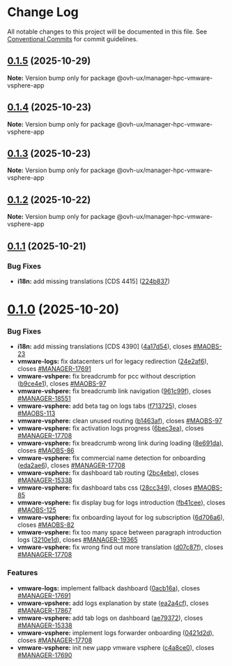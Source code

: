 # Change Log

All notable changes to this project will be documented in this file.
See [Conventional Commits](https://conventionalcommits.org) for commit guidelines.

## [0.1.5](https://github.com/ovh/manager/compare/@ovh-ux/manager-hpc-vmware-vsphere-app@0.1.4...@ovh-ux/manager-hpc-vmware-vsphere-app@0.1.5) (2025-10-29)

**Note:** Version bump only for package @ovh-ux/manager-hpc-vmware-vsphere-app





## [0.1.4](https://github.com/ovh/manager/compare/@ovh-ux/manager-hpc-vmware-vsphere-app@0.1.3...@ovh-ux/manager-hpc-vmware-vsphere-app@0.1.4) (2025-10-23)

**Note:** Version bump only for package @ovh-ux/manager-hpc-vmware-vsphere-app





## [0.1.3](https://github.com/ovh/manager/compare/@ovh-ux/manager-hpc-vmware-vsphere-app@0.1.2...@ovh-ux/manager-hpc-vmware-vsphere-app@0.1.3) (2025-10-23)

**Note:** Version bump only for package @ovh-ux/manager-hpc-vmware-vsphere-app





## [0.1.2](https://github.com/ovh/manager/compare/@ovh-ux/manager-hpc-vmware-vsphere-app@0.1.1...@ovh-ux/manager-hpc-vmware-vsphere-app@0.1.2) (2025-10-22)

**Note:** Version bump only for package @ovh-ux/manager-hpc-vmware-vsphere-app





## [0.1.1](https://github.com/ovh/manager/compare/@ovh-ux/manager-hpc-vmware-vsphere-app@0.1.0...@ovh-ux/manager-hpc-vmware-vsphere-app@0.1.1) (2025-10-21)


### Bug Fixes

* **i18n:** add missing translations [CDS 4415] ([224b837](https://github.com/ovh/manager/commit/224b8376271874131463fb6e120b28e6e0b9a6f3))





# [0.1.0](https://github.com/ovh/manager/compare/@ovh-ux/manager-hpc-vmware-vsphere-app@0.0.0...@ovh-ux/manager-hpc-vmware-vsphere-app@0.1.0) (2025-10-20)


### Bug Fixes

* **i18n:** add missing translations [CDS 4390] ([4a17d54](https://github.com/ovh/manager/commit/4a17d549608631e9155f0a4e2fa9564f2013b0d0)), closes [#MAOBS-23](https://github.com/ovh/manager/issues/MAOBS-23)
* **vmware-logs:** fix datacenters url for legacy redirection ([24e2af6](https://github.com/ovh/manager/commit/24e2af61359e8e7659336ea644baa7c7a943f6e5)), closes [#MANAGER-17691](https://github.com/ovh/manager/issues/MANAGER-17691)
* **vmware-vshpere:** fix breadcrumb for pcc without description ([b9ce4e1](https://github.com/ovh/manager/commit/b9ce4e1a7a92eda4e84a3c4878661a60d6c75172)), closes [#MAOBS-97](https://github.com/ovh/manager/issues/MAOBS-97)
* **vmware-vshpere:** fix breadcrumb link navigation ([961c99f](https://github.com/ovh/manager/commit/961c99f6172bf60c38156af1433de39b498a03cc)), closes [#MANAGER-18551](https://github.com/ovh/manager/issues/MANAGER-18551)
* **vmware-vsphere:** add beta tag on logs tabs ([f713725](https://github.com/ovh/manager/commit/f7137250e679b3196fadc1a1d9e8726494314970)), closes [#MAOBS-113](https://github.com/ovh/manager/issues/MAOBS-113)
* **vmware-vsphere:** clean unused routing ([b1463af](https://github.com/ovh/manager/commit/b1463af98a9c8e1ffd28bf9079ae1a274654af50)), closes [#MAOBS-97](https://github.com/ovh/manager/issues/MAOBS-97)
* **vmware-vsphere:** fix activation logs progress ([6bec3ea](https://github.com/ovh/manager/commit/6bec3ea00e129aba446abbefc60722b0cfd1f1b8)), closes [#MANAGER-17708](https://github.com/ovh/manager/issues/MANAGER-17708)
* **vmware-vsphere:** fix breadcrumb wrong link during loading ([8e691da](https://github.com/ovh/manager/commit/8e691daae59c0d1c676a99dc3af9471ee9bb39d8)), closes [#MAOBS-86](https://github.com/ovh/manager/issues/MAOBS-86)
* **vmware-vsphere:** fix commercial name detection for onboarding ([eda2ae6](https://github.com/ovh/manager/commit/eda2ae6f839fd03cde24ed447e8172260971ed92)), closes [#MANAGER-17708](https://github.com/ovh/manager/issues/MANAGER-17708)
* **vmware-vsphere:** fix dashboard tab routing ([2bc4ebe](https://github.com/ovh/manager/commit/2bc4ebe45ff075bc56c2c1df154df8441602bc88)), closes [#MANAGER-15338](https://github.com/ovh/manager/issues/MANAGER-15338)
* **vmware-vsphere:** fix dashboard tabs css ([28cc349](https://github.com/ovh/manager/commit/28cc34927b570e3264f71c78ad7f748d3f3e627e)), closes [#MAOBS-85](https://github.com/ovh/manager/issues/MAOBS-85)
* **vmware-vsphere:** fix display bug for logs introduction ([fb41cee](https://github.com/ovh/manager/commit/fb41cee170ffca9a8eecab0a75e33927f0681a03)), closes [#MAOBS-125](https://github.com/ovh/manager/issues/MAOBS-125)
* **vmware-vsphere:** fix onboarding layout for log subscription ([6d706a6](https://github.com/ovh/manager/commit/6d706a62c6bb91b332500cde23ae44ea4262b124)), closes [#MAOBS-82](https://github.com/ovh/manager/issues/MAOBS-82)
* **vmware-vsphere:** fix too many space between paragraph introduction logs ([3210e1d](https://github.com/ovh/manager/commit/3210e1d25ea5a898e36a54be4b4673268e1f7ca0)), closes [#MANAGER-19365](https://github.com/ovh/manager/issues/MANAGER-19365)
* **vmware-vsphere:** fix wrong find out more translation ([d07c87f](https://github.com/ovh/manager/commit/d07c87fde71cb6fb2f3c9d6d3fae3dd5ade0c292)), closes [#MANAGER-17708](https://github.com/ovh/manager/issues/MANAGER-17708)


### Features

* **vmware-logs:** implement fallback dashboard ([0acb16a](https://github.com/ovh/manager/commit/0acb16aadf52f00c3014a0fee84cf65f097f56ce)), closes [#MANAGER-17691](https://github.com/ovh/manager/issues/MANAGER-17691)
* **vmware-vpshere:** add logs explanation by state ([ea2a4cf](https://github.com/ovh/manager/commit/ea2a4cfdb22e267b43afe7f4c1ae4d66b774cd04)), closes [#MANAGER-17867](https://github.com/ovh/manager/issues/MANAGER-17867)
* **vmware-vsphere:** add tab logs on dashboard ([ae79372](https://github.com/ovh/manager/commit/ae7937286feb6abc12d24fe8c5d9ef95315a0b56)), closes [#MANAGER-15338](https://github.com/ovh/manager/issues/MANAGER-15338)
* **vmware-vsphere:** implement logs forwarder onboarding ([0421d2d](https://github.com/ovh/manager/commit/0421d2d240bcfef0361d3325e67baab4192d10fe)), closes [#MANAGER-17708](https://github.com/ovh/manager/issues/MANAGER-17708)
* **vmware-vsphere:** init new µapp vmware vsphere ([c4a8ce0](https://github.com/ovh/manager/commit/c4a8ce03dd2c050cd901a8a6f0844c25a968cf25)), closes [#MANAGER-17690](https://github.com/ovh/manager/issues/MANAGER-17690)
